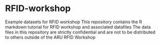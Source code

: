 # RFID-workshop
Example datasets for RFID workshop
This repository contains the R markdown tutorial for RFID workshop and associated datafiles
The data files in this repository are strictly confidential and are not to be distributed to others outside of the ARU RFID Workshop 
